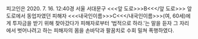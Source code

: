 피고인은 2020. 7. 16. 12:40경 서울 서대문구 <<<앞 도로>>>B<<</앞 도로>>> 앞 도로에서 동업자였던 피해자 <<<내국인이름>>>C<<</내국인이름>>>(여, 60세)에게 투자금을 받기 위해 찾아갔다가 피해자로부터 ‘법적으로 하라.'는 말을 듣자 그 자리에서 벗어나려고 하는 피해자의 몸을 손바닥과 팔꿈치로 수회 밀쳐 폭행하였다.